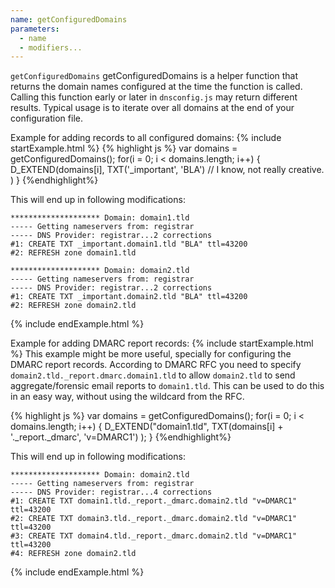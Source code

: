 ```yaml
---
name: getConfiguredDomains
parameters:
  - name
  - modifiers...
---
```


`getConfiguredDomains` getConfiguredDomains is a helper function that returns the domain names
configured at the time the function is called. Calling this function early or later in
`dnsconfig.js` may return different results. Typical usage is to iterate over all
domains at the end of your configuration file.

Example for adding records to all configured domains:
{% include startExample.html %}
{% highlight js %}
var domains = getConfiguredDomains();
for(i = 0; i < domains.length; i++) {
  D_EXTEND(domains[i],
    TXT('_important', 'BLA') // I know, not really creative.
  )
}
{%endhighlight%}

This will end up in following modifications:
```
******************** Domain: domain1.tld
----- Getting nameservers from: registrar
----- DNS Provider: registrar...2 corrections
#1: CREATE TXT _important.domain1.tld "BLA" ttl=43200
#2: REFRESH zone domain1.tld

******************** Domain: domain2.tld
----- Getting nameservers from: registrar
----- DNS Provider: registrar...2 corrections
#1: CREATE TXT _important.domain2.tld "BLA" ttl=43200
#2: REFRESH zone domain2.tld
```
{% include endExample.html %}

Example for adding DMARC report records:
{% include startExample.html %}
This example might be more useful, specially for configuring the DMARC report records. According to DMARC RFC you need to specify `domain2.tld._report.dmarc.domain1.tld` to allow `domain2.tld` to send aggregate/forensic email reports to `domain1.tld`. This can be used to do this in an easy way, without using the wildcard from the RFC.

{% highlight js %}
var domains = getConfiguredDomains();
for(i = 0; i < domains.length; i++) {
	D_EXTEND("domain1.tld",
		TXT(domains[i] + '._report._dmarc', 'v=DMARC1')
	);
}
{%endhighlight%}

This will end up in following modifications:
```
******************** Domain: domain2.tld
----- Getting nameservers from: registrar
----- DNS Provider: registrar...4 corrections
#1: CREATE TXT domain1.tld._report._dmarc.domain2.tld "v=DMARC1" ttl=43200
#2: CREATE TXT domain3.tld._report._dmarc.domain2.tld "v=DMARC1" ttl=43200
#3: CREATE TXT domain4.tld._report._dmarc.domain2.tld "v=DMARC1" ttl=43200
#4: REFRESH zone domain2.tld
```
{% include endExample.html %}
